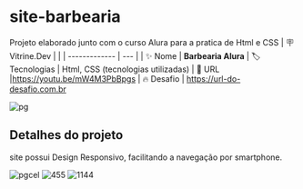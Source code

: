 # site-barbearia

Projeto elaborado junto com o curso Alura para a pratica de Html e CSS 
| :placard: Vitrine.Dev |     |
| -------------  | --- |
| :sparkles: Nome        | **Barbearia Alura**
| :label: Tecnologias | Html, CSS (tecnologias utilizadas)
| :rocket: URL         |https://youtu.be/mW4M3PbBpgs
| :fire: Desafio     | https://url-do-desafio.com.br

<!-- Inserir imagem com a #vitrinedev ao final do link -->

![pg](https://user-images.githubusercontent.com/102471647/206790687-9e53afbb-c3e6-4bde-b144-742b1be5203e.PNG#vitrinedev)

## Detalhes do projeto
site possui Design Responsivo, facilitando a navegação por smartphone.

![pgcel](https://user-images.githubusercontent.com/102471647/206793667-8b5b2426-b2fb-4e14-95a9-f7f4c46a5a16.PNG)
![455](https://user-images.githubusercontent.com/102471647/206793701-ccfff614-27e0-4891-b52e-94a123efc486.PNG)
![1144](https://user-images.githubusercontent.com/102471647/206793714-32a9c705-7248-47d5-b4c4-7abd7bfa3441.PNG)

